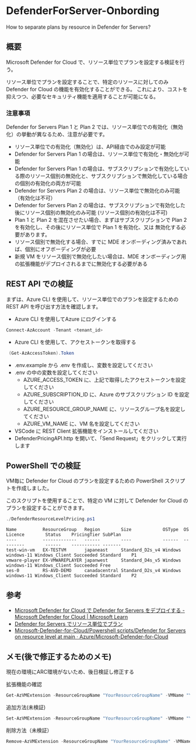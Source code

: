 # DefenderForServer-Onbording
How to separate plans by resource in Defender for Servers?

## 概要
Microsoft Defender for Cloud で、リソース単位でプランを設定する検証を行う。

リソース単位でプランを設定することで、特定のリソースに対してのみ Defender for Cloud の機能を有効化することができる。
これにより、コストを抑えつつ、必要なセキュリティ機能を適用することが可能になる。

### 注意事項

Defender for Servers Plan 1 と Plan 2 では、リソース単位での有効化（無効化）の挙動が異なるため、注意が必要です。

- リソース単位での有効化（無効化）は、API経由でのみ設定が可能
- Defender for Servers Plan 1 の場合は、リソース単位で有効化・無効化が可能
- Defender for Servers Plan 1 の場合は、サブスクリプションで有効化している際のリソース個別の無効化と、サブスクリプションで無効化している場合の個別の有効化の両方が可能
- Defender for Servers Plan 2 の場合は、リソース単位で無効化のみ可能（有効化は不可）
- Defender for Servers Plan 2 の場合は、サブスクリプションで有効化した後にリソース個別の無効化のみ可能 (リソース個別の有効化は不可)
- Plan 1 と Plan 2 を混在させたい場合、まずはサブスクリプションで Plan 2 を有効化し、その後にリソース単位で Plan 1 を有効化、又は 無効化する必要があります。
- リソース個別で無効化する場合、すでに MDE オンボーディング済みであれば、個別にオフボーディングが必要
- 新規 VM をリソース個別で無効化したい場合は、MDE オンボーディング用の拡張機能がデプロイされるまでに無効化する必要がある


## REST API での検証

まずは、Azure CLI を使用して、リソース単位でのプランを設定するための REST API を呼び出す方法を確認します。

- Azure CLI を使用してAzure にログインする

```powershell
Connect-AzAccount -Tenant <tenant_id>
```

- Azure CLI を使用して、アクセストークンを取得する
```powershell
 (Get-AzAccessToken).Token
```

- .env.example から .env を作成し、変数を設定してください
- .env の中の変数を設定してください
  - AZURE_ACCESS_TOKEN に、上記で取得したアクセストークンを設定してください
  - AZURE_SUBSCRIPTION_ID に、Azure のサブスクリプション ID を設定してください
  - AZURE_RESOURCE_GROUP_NAME に、リソースグループ名を設定してください
  - AZURE_VM_NAME に、VM 名を設定してください
- VSCode に REST Client 拡張機能をインストールしてください
- DefenderPricingAPI.http を開いて、「Send Request」をクリックして実行します

## PowerShell での検証

VM毎に Defender for Cloud のプランを設定するための PowerShell スクリプトを作成しました。

このスクリプトを使用することで、特定の VM に対して Defender for Cloud のプランを設定することができます。

```powershell
./DefenderResourceLevelPricing.ps1
```

```
Name          ResourceGroup   Region        Size            OSType  OS         Licence        Status    PricingTier SubPlan
----          -------------   ------        ----            ------  --         -------        ------    ----------- -------
test-win-vm   EX-TESTVM       japaneast     Standard_D2s_v4 Windows windows-11 Windows_Client Succeeded Standard    P1
vmware-player EX-VMWAREPLAYER japanwest     Standard_D4s_v5 Windows windows-11 Windows_Client Succeeded Free
ses-0         RS-AVD-DEMO     canadacentral Standard_D2s_v4 Windows windows-11 Windows_Client Succeeded Standard    P2
```

## 参考

- [Microsoft Defender for Cloud で Defender for Servers をデプロイする - Microsoft Defender for Cloud | Microsoft Learn](https://learn.microsoft.com/ja-jp/azure/defender-for-cloud/tutorial-enable-servers-plan#enable-defender-for-servers-at-the-resource-level) 
- [Defender for Servers でリソース単位でプラン](https://qiita.com/YoshiakiOi/items/35c3b8e339421c217aa2)
- [Microsoft-Defender-for-Cloud/Powershell scripts/Defender for Servers on resource level at main · Azure/Microsoft-Defender-for-Cloud](https://github.com/Azure/Microsoft-Defender-for-Cloud/tree/main/Powershell%20scripts/Defender%20for%20Servers%20on%20resource%20level) 

## メモ(後で修正するためのメモ)

現在の環境にARC環境がないため、後日検証し修正する

拡張機能の確認

```powershell
Get-AzVMExtension -ResourceGroupName "YourResourceGroupName" -VMName "YourVMName" -Name "MDE.Windows"
```

追加方法(未検証)

```powershell
Set-AzVMExtension -ResourceGroupName "YourResourceGroupName" -VMName "YourVMName" -Name "MDE.Windows" -Publisher "Microsoft.Azure.AzureDefenderForServers" -ExtensionType "MDE.Windows" -TypeHandlerVersion "1.0"
```

削除方法（未検証）

```powershell
Remove-AzVMExtension -ResourceGroupName "YourResourceGroupName" -VMName "YourVMName" -Name "MDE.Windows"
```

